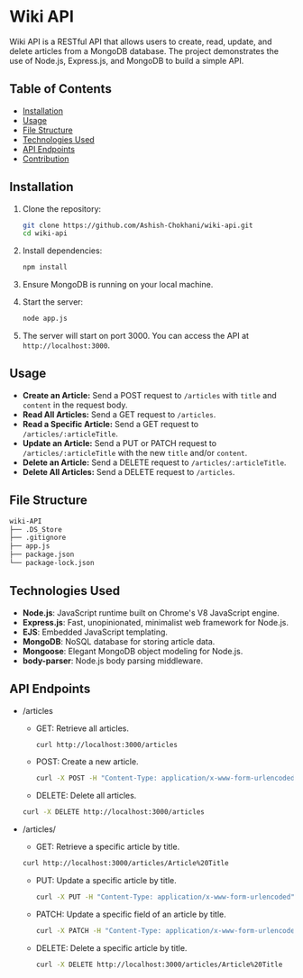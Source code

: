 # Wiki API

Wiki API is a RESTful API that allows users to create, read, update, and delete articles from a MongoDB database. The project demonstrates the use of Node.js, Express.js, and MongoDB to build a simple API.

## Table of Contents

- [Installation](#installation)
- [Usage](#usage)
- [File Structure](#file-structure)
- [Technologies Used](#technologies-used)
- [API Endpoints](#api-endpoints)
- [Contribution](#contribution)

## Installation

1. Clone the repository:
    ```bash
    git clone https://github.com/Ashish-Chokhani/wiki-api.git
    cd wiki-api
    ```

2. Install dependencies:
    ```bash
    npm install
    ```

3. Ensure MongoDB is running on your local machine.

4. Start the server:
    ```bash
    node app.js
    ```

5. The server will start on port 3000. You can access the API at `http://localhost:3000`.

## Usage

- **Create an Article:** Send a POST request to `/articles` with `title` and `content` in the request body.
- **Read All Articles:** Send a GET request to `/articles`.
- **Read a Specific Article:** Send a GET request to `/articles/:articleTitle`.
- **Update an Article:** Send a PUT or PATCH request to `/articles/:articleTitle` with the new `title` and/or `content`.
- **Delete an Article:** Send a DELETE request to `/articles/:articleTitle`.
- **Delete All Articles:** Send a DELETE request to `/articles`.

## File Structure

```bash
wiki-API
├── .DS_Store
├── .gitignore
├── app.js
├── package.json
└── package-lock.json
```

## Technologies Used
- **Node.js**: JavaScript runtime built on Chrome's V8 JavaScript engine.
- **Express.js**: Fast, unopinionated, minimalist web framework for Node.js.
- **EJS**: Embedded JavaScript templating.
- **MongoDB**: NoSQL database for storing article data.
- **Mongoose**: Elegant MongoDB object modeling for Node.js.
- **body-parser**: Node.js body parsing middleware.

## API Endpoints
- /articles
  - GET: Retrieve all articles.

    ``` bash
    curl http://localhost:3000/articles
    ```

  - POST: Create a new article.

    ```bash
    curl -X POST -H "Content-Type: application/x-www-form-urlencoded" -d "title=Article Title&content=Article Content" http://localhost:3000/articles
    ```

   - DELETE: Delete all articles.

    ```bash
    curl -X DELETE http://localhost:3000/articles
    ```

- /articles/
   - GET: Retrieve a specific article by title.

    ```bash
    curl http://localhost:3000/articles/Article%20Title
    ```

  - PUT: Update a specific article by title.

    ```bash
    curl -X PUT -H "Content-Type: application/x-www-form-urlencoded" -d "title=New Title&content=New Content" http://localhost:3000/articles/Article%20Title
    ```
    
  - PATCH: Update a specific field of an article by title.

    ```bash
    curl -X PATCH -H "Content-Type: application/x-www-form-urlencoded" -d "content=Updated Content" http://localhost:3000/articles/Article%20Title
    ```

  - DELETE: Delete a specific article by title.

    ```bash
    curl -X DELETE http://localhost:3000/articles/Article%20Title
    ```
